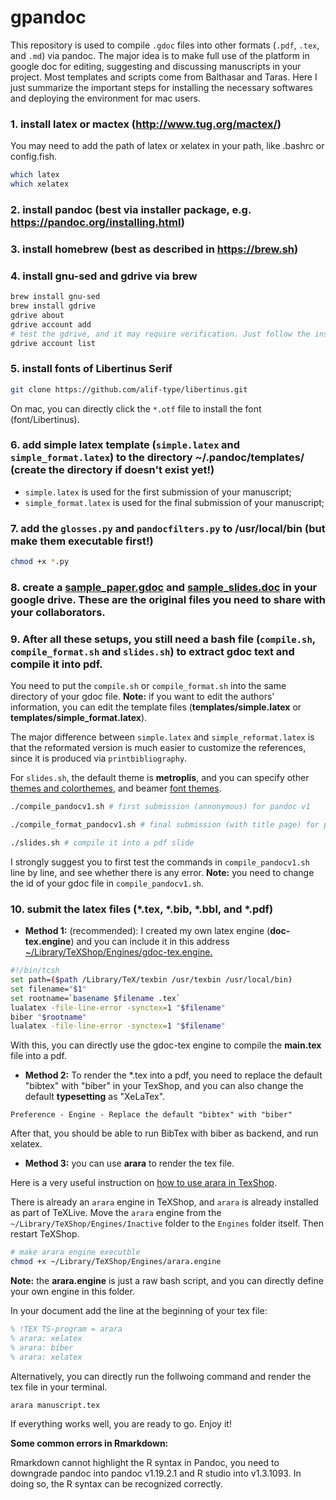 # gpandoc
This repository is used to compile `.gdoc` files into other formats (`.pdf`, `.tex`, and `.md`) via pandoc. The major idea is to make full use of the platform in google doc for editing, suggesting and discussing manuscripts in your project. Most templates and scripts come from Balthasar and Taras. Here I just summarize the important steps for installing the necessary softwares and deploying the environment for mac users.

### 1. install latex or mactex (http://www.tug.org/mactex/)

You may need to add the path of latex or xelatex in your path, like .bashrc or config.fish.

```bash
which latex
which xelatex
```

### 2. install pandoc (best via installer package, e.g. https://pandoc.org/installing.html)

### 3. install homebrew (best as described in https://brew.sh)

### 4. install gnu-sed and gdrive via brew

```bash
brew install gnu-sed
brew install gdrive
gdrive about 
gdrive account add
# test the gdrive, and it may require verification. Just follow the instructions from the screen.
gdrive account list
```

### 5. install fonts of Libertinus Serif

```bash
git clone https://github.com/alif-type/libertinus.git
```

On mac, you can directly click the `*.otf` file to install the font (font/Libertinus).

### 6. add simple latex template (`simple.latex` and `simple_format.latex`) to the directory ~/.pandoc/templates/ (create the directory if doesn't exist yet!)

- `simple.latex` is used for the first submission of your manuscript;
- `simple_format.latex` is used for the final submission of your manuscript;

### 7. add the `glosses.py` and `pandocfilters.py` to /usr/local/bin (but make them executable first!)

```bash
chmod +x *.py
```

### 8. create a [sample_paper.gdoc](https://docs.google.com/document/d/1xOjDwPo2gGC3dM5DeT30H_-r7ZeYV0wBQsoxCKAhAmI/edit?usp=sharing) and [sample_slides.doc](https://docs.google.com/document/d/1jiv7N8dlnIJcZDc-JV80rKkC7VRKTd3pyyn7PByk2Ms/edit) in your google drive. These are the original files you need to share with your collaborators. 

### 9. After all these setups, you still need a bash file (`compile.sh`, `compile_format.sh` and `slides.sh`) to extract gdoc text and compile it into pdf.

You need to put the `compile.sh` or `compile_format.sh` into the same directory of your gdoc file. **Note:** if you want to edit the authors' information, you can edit the template files (**templates/simple.latex** or **templates/simple_format.latex**).

The major difference between `simple.latex` and `simple_reformat.latex` is that the reformated version is much easier to customize the references, since it is produced via `printbibliography`.

For `slides.sh`, the default theme is **metroplis**, and you can specify other [themes and colorthemes](https://hartwork.org/beamer-theme-matrix/), and beamer [font themes](https://deic-web.uab.cat/~iblanes/beamer_gallery/index_by_font.html).

```bash
./compile_pandocv1.sh # first submission (annonymous) for pandoc v1

./compile_format_pandocv1.sh # final submission (with title page) for pandoc v1

./slides.sh # compile it into a pdf slide
```

I strongly suggest you to first test the commands in `compile_pandocv1.sh` line by line, and see whether there is any error. **Note:** you need to change the id of your gdoc file in `compile_pandocv1.sh`. 

### 10. submit the latex files (*.tex, *.bib, *.bbl, and *.pdf)

- **Method 1:** (recommended): I created my own latex engine (**doc-tex.engine**) and you can include it in this address <u>~/Library/TeXShop/Engines/gdoc-tex.engine.</u> 

```bash
#!/bin/tcsh
set path=($path /Library/TeX/texbin /usr/texbin /usr/local/bin)
set filename="$1"
set rootname=`basename $filename .tex`
lualatex -file-line-error -synctex=1 "$filename"
biber "$rootname"
lualatex -file-line-error -synctex=1 "$filename"
```

With this, you can directly use the gdoc-tex engine to compile the **main.tex** file into a pdf.



- **Method 2:** To render the *.tex into a pdf, you need to replace the default "bibtex" with "biber" in your TexShop, and you can also change the default **typesetting** as "XeLaTex".

```
Preference - Engine - Replace the default "bibtex" with "biber"
```

After that, you should be able to run BibTex with biber as backend, and run xelatex.



- **Method 3:** you can use **arara** to render the tex file.

Here is a very useful instruction on [how to use arara in TexShop](https://tex.stackexchange.com/questions/175671/how-to-use-arara-with-texshop).

There is already an `arara` engine in TeXShop, and `arara` is already installed as part of TeXLive. Move the `arara` engine from the `~/Library/TeXShop/Engines/Inactive` folder to the `Engines` folder itself. Then restart TeXShop.

```bash
# make arara engine executble
chmod +x ~/Library/TeXShop/Engines/arara.engine
```

**Note:** the **arara.engine** is just a raw bash script, and you can directly define your own engine in this folder.

In your document add the line at the beginning of your tex file:

```tex
% !TEX TS-program = arara
% arara: xelatex
% arara: biber
% arara: xelatex
```

Alternatively, you can directly run the follwoing command and render the tex file in your terminal.

```bash
arara manuscript.tex
```

If everything works well, you are ready to go. Enjoy it!



**Some common errors in Rmarkdown:**

Rmarkdown cannot highlight the R syntax in Pandoc, you need to downgrade pandoc into pandoc v1.19.2.1 and R studio into v1.3.1093. In doing so, the R syntax can be recognized correctly.

